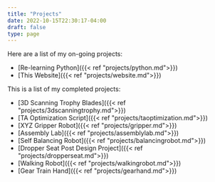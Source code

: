 ```yaml
---
title: "Projects"
date: 2022-10-15T22:30:17-04:00
draft: false
type: page
---
```


Here are a list of my on-going projects:
 - [Re-learning Python]({{< ref "projects/python.md">}})
 - [This Website]({{< ref "projects/website.md">}})

This is a list of my completed projects:
 - [3D Scanning Trophy Blades]({{< ref "projects/3dscanningtrophy.md">}})
 - [TA Optimization Script]({{< ref "projects/taoptimization.md">}})
 - [XYZ Gripper Robot]({{< ref "projects/gripper.md">}})
 - [Assembly Lab]({{< ref "projects/assemblylab.md">}})
 - [Self Balancing Robot]({{< ref "projects/balancingrobot.md">}})
 - [Dropper Seat Post Design Project]({{< ref "projects/dropperseat.md">}})
 - [Walking Robot]({{< ref "projects/walkingrobot.md">}})
 - [Gear Train Hand]({{< ref "projects/gearhand.md">}})